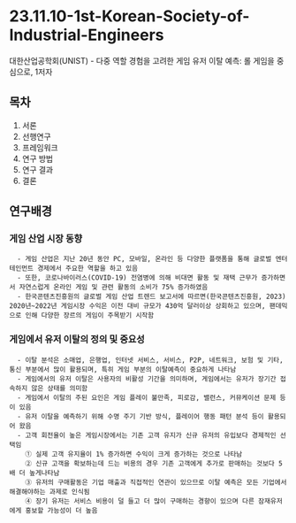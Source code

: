 # 23.11.10-1st-Korean-Society-of-Industrial-Engineers
대한산업공학회(UNIST) - 다중 역할 경험을 고려한 게임 유저 이탈 예측: 롤 게임을 중심으로, 1저자

## 목차
  1. 서론
  2. 선행연구
  3. 프레임워크
  4. 연구 방법
  5. 연구 결과
  6. 결론

## 연구배경
  ### 게임 산업 시장 동향
      - 게임 산업은 지난 20년 동안 PC, 모바일, 온라인 등 다양한 플랫폼을 통해 글로벌 엔터테인먼트 경제에서 주요한 역할을 하고 있음
      - 또한, 코로나바이러스(COVID-19) 전염병에 의해 비대면 활동 및 재택 근무가 증가하면서 자연스럽게 온라인 게임 및 관련 활동의 소비가 75% 증가하였음
      - 한국콘텐츠진흥원의 글로벌 게임 산업 트렌드 보고서에 따르면(한국콘텐츠진흥원, 2023) 2020년~2022년 게임시장 수익은 이전 대비 규모가 430억 달러이상 상회하고 있으며, 팬데믹으로 인해 다양한 장르의 게임이 주목받기 시작함

  ### 게임에서 유저 이탈의 정의 및 중요성
      - 이탈 분석은 소매업, 은행업, 인터넷 서비스, 서비스, P2P, 네트워크, 보험 및 기타, 통신 부분에서 많이 활용되며, 특히 게임 부분의 이탈예측이 중요하게 나타남
      - 게임에서의 유저 이탈은 사용자의 비활성 기간을 의미하며, 게임에서는 유저가 장기간 접속하지 않은 상태를 의미함
      - 게임에서 이탈의 주된 요인은 게임 플레이 불만족, 피로감, 밸런스, 커뮤케이션 문제 등이 있음
      - 유저 이탈을 예측하기 위해 수명 주기 기반 방식, 플레이어 행동 패턴 분석 등이 활용되어 왔음
      - 고객 회전율이 높은 게임시장에서는 기존 고객 유지가 신규 유저의 유입보다 경제적인 선택임
        ① 실제 고객 유지율이 1% 증가하면 수익이 크게 증가하는 것으로 나타남
        ② 신규 고객을 확보하는데 드는 비용의 경우 기존 고객에게 추가로 판매하는 것보다 5배 더 높게나타남
        ③ 유저의 구매활동은 기업 매출과 직접적인 연관이 있으므로 이탈 예측은 모든 기업에서 해결해야하는 과제로 인식됨
        ④ 장기 유저는 서비스 비용이 덜 들고 더 많이 구매하는 경향이 있으며 다른 잠재유저에게 홍보할 가능성이 더 높음
